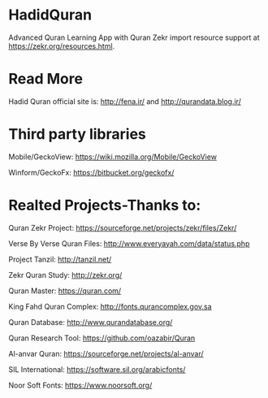 # HadidQuran
Advanced Quran Learning App with Quran Zekr import resource support at https://zekr.org/resources.html.

# Read More
Hadid Quran official site is: http://fena.ir/ and http://qurandata.blog.ir/

# Third party libraries
Mobile/GeckoView: https://wiki.mozilla.org/Mobile/GeckoView

Winform/GeckoFx: https://bitbucket.org/geckofx/

# Realted Projects-Thanks to:
Quran Zekr Project: https://sourceforge.net/projects/zekr/files/Zekr/

Verse By Verse Quran Files: http://www.everyayah.com/data/status.php

Project Tanzil: http://tanzil.net/

Zekr Quran Study: http://zekr.org/

Quran Master: https://quran.com/

King Fahd Quran Complex: http://fonts.qurancomplex.gov.sa

Quran Database: http://www.qurandatabase.org/

Quran Research Tool: https://github.com/oazabir/Quran

Al-anvar Quran: https://sourceforge.net/projects/al-anvar/

SIL International: https://software.sil.org/arabicfonts/

Noor Soft Fonts: https://www.noorsoft.org/

